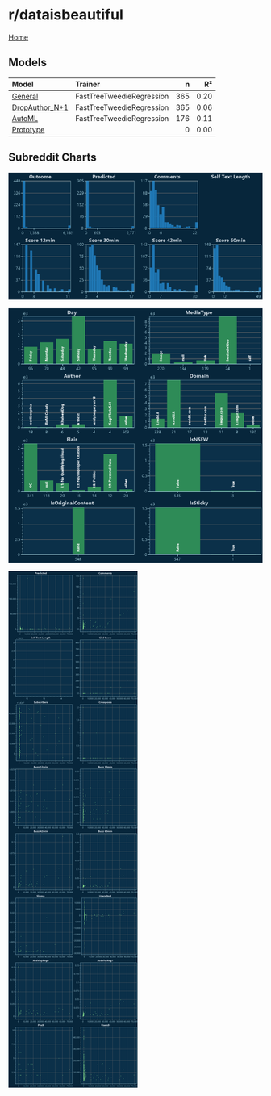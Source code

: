# r/dataisbeautiful

[Home](../index.md)

## Models

|Model|Trainer|n|R²|
|:---|:---|---:|---:|
|[General](models/guess_dataisbeautiful_General.md)|FastTreeTweedieRegression|365|0.20|
|[DropAuthor_N+1](models/guess_dataisbeautiful_DropAuthor_N+1.md)|FastTreeTweedieRegression|365|0.06|
|[AutoML](models/guess_dataisbeautiful_AutoML.md)|FastTreeTweedieRegression|176|0.11|
|[Prototype](models/guess_dataisbeautiful_Prototype.md)||0|0.00|

## Subreddit Charts

![r/dataisbeautiful Distributions](../images/guess_dataisbeautiful_Distributions.png "r/dataisbeautiful Distributions")

![r/dataisbeautiful Categorical](../images/guess_dataisbeautiful_Catagorical.png "r/dataisbeautiful Categorical")

![r/dataisbeautiful Correlation](../images/guess_dataisbeautiful_Correlations.png "r/dataisbeautiful Correlation")

